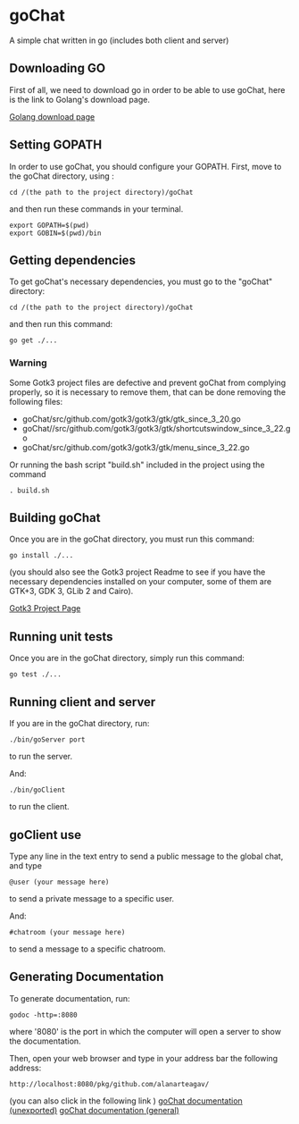 # goChat
A simple chat written in go (includes both client and server)

## Downloading GO

First of all, we need to download go in order to be able to
use goChat, here is the link to Golang's download page.

[Golang download page](https://golang.org/dl/)

## Setting GOPATH

In order to use goChat, you should configure your GOPATH.
First, move to the goChat directory, using :

```
cd /(the path to the project directory)/goChat
```

and then run these commands in your terminal.
```
export GOPATH=$(pwd)
export GOBIN=$(pwd)/bin
```

## Getting dependencies

To get goChat's necessary dependencies, you must go to the "goChat" directory:
```
cd /(the path to the project directory)/goChat
```

and then run this command:
```
go get ./...
```
### Warning
Some Gotk3 project files are defective and prevent goChat from complying properly, so it is necessary to remove them, that can be done removing the following files:

 - goChat/src/github.com/gotk3/gotk3/gtk/gtk_since_3_20.go
 - goChat//src/github.com/gotk3/gotk3/gtk/shortcutswindow_since_3_22.go
 - goChat/src/github.com/gotk3/gotk3/gtk/menu_since_3_22.go

Or running the bash script "build.sh" included in the project using the command
```
. build.sh
```


## Building goChat

Once you are in the goChat directory, you must run this command:
```
go install ./...
```

(you should also see the Gotk3 project Readme to see if you have
the necessary dependencies installed on your computer, some
of them are GTK+3, GDK 3, GLib 2 and Cairo).

[Gotk3 Project Page](https://github.com/gotk3/gotk3)

## Running unit tests

Once you are in the goChat directory, simply run this command:
```
go test ./...
```

## Running client and server

If you are in the goChat directory, run:
```
./bin/goServer port
```
to run the server.

And:
```
./bin/goClient
```
to run the client.


## goClient use

Type any line in the text entry to send a public message to the global
chat, and type
```
@user (your message here)
```
to send a private message to a specific user.

And:
```
#chatroom (your message here)
```
to send a message to a specific chatroom.


## Generating Documentation

To generate documentation, run:
```
godoc -http=:8080
```
where '8080' is the port in which the computer will open a server to
show the documentation.

Then, open your web browser and type in your address bar the following
address:
```
http://localhost:8080/pkg/github.com/alanarteagav/
```
(you can also click in the following link )
[goChat documentation (unexported)](http://localhost:8080/pkg/github.com/alanarteagav/?m=all)
[goChat documentation (general)](http://localhost:8080/pkg/github.com/alanarteagav/)
